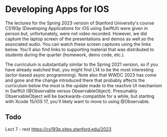 # Developing Apps for IOS

The lectures for the Spring 2023 version of Stanford University's course CS193p (Developing Applications for iOS using SwiftUI) were given in person but, unfortunately, were not video recorded.  However, we did capture the laptop screen of the presentations and demos as well as the associated audio.  You can watch these screen captures using the links below.  You'll also find links to supporting material that was distributed to students during the quarter (homework, demo code, etc.).

The curriculum is substantially similar to the Spring 2021 version, so if you have already watched that, you might find L14 to be the most interesting (actor-based async programming).  Note also that WWDC 2023 has come and gone and the change introduced there that probably affects the curriculum below the most is the update made to the reactive UI mechanism in SwiftUI (@Observable versus ObservableObject).  Presumably ObservableObject will be backwards-compatible for a while, but starting with Xcode 15/iOS 17, you'll likely want to move to using @Observable.

## Todo

Lect 7 - rest
<https://cs193p.sites.stanford.edu/2023>
